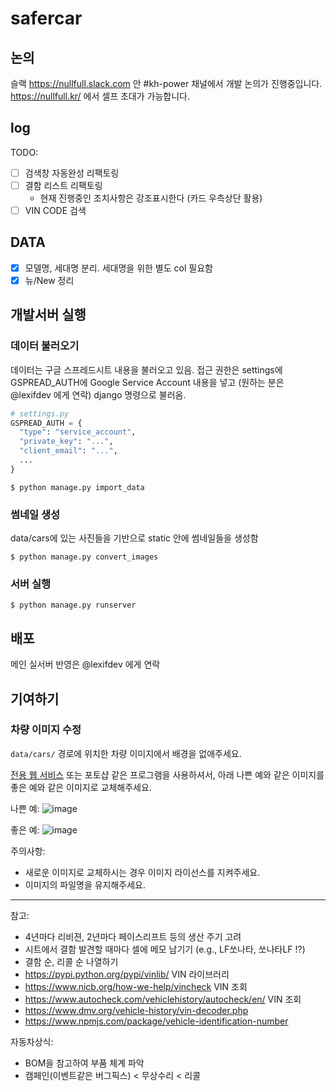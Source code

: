 # safercar

## 논의

슬랙 https://nullfull.slack.com 안 #kh-power 채널에서 개발 논의가 진행중입니다.
https://nullfull.kr/ 에서 셀프 초대가 가능합니다.

## log

TODO:

- [ ] 검색창 자동완성 리팩토링
- [ ] 결함 리스트 리팩토링
  - 현재 진행중인 조치사항은 강조표시한다 (카드 우측상단 활용)
- [ ] VIN CODE 검색

## DATA

- [x] 모델명, 세대명 분리. 세대명을 위한 별도 col 필요함
- [x] 뉴/New 정리

## 개발서버 실행

### 데이터 불러오기

데이터는 구글 스프레드시트 내용을 불러오고 있음.
접근 권한은 settings에 GSPREAD_AUTH에 Google Service Account 내용을 넣고 (원하는 분은 @lexifdev 에게 연락) django 명령으로 불러옴.

```python
# settings.py
GSPREAD_AUTH = {
  "type": "service_account",
  "private_key": "...",
  "client_email": "...",
  ...
}
```

```
$ python manage.py import_data
```

### 썸네일 생성

data/cars에 있는 사진들을 기반으로 static 안에 썸네일들을 생성함

```
$ python manage.py convert_images
```

### 서버 실행

```
$ python manage.py runserver
```

## 배포

메인 실서버 반영은 @lexifdev 에게 연락

## 기여하기

### 차량 이미지 수정

`data/cars/` 경로에 위치한 차량 이미지에서 배경을 없애주세요.

[전용 웹 서비스](https://www.remove.bg) 또는 포토샵 같은 프로그램을 사용하셔서, 아래 나쁜 예와 같은 이미지를 좋은 예와 같은 이미지로 교체해주세요.

나쁜 예:
![image](https://storage.googleapis.com/newstapa-apps.appspot.com/desucar/static/cars/a403-600x.png)

좋은 예:
![image](https://storage.googleapis.com/newstapa-apps.appspot.com/desucar/static/cars/hk01-600x.png)

주의사항:

- 새로운 이미지로 교체하시는 경우 이미지 라이선스를 지켜주세요.
- 이미지의 파일명을 유지해주세요.

---

참고:

- 4년마다 리비젼, 2년마다 페이스리프트 등의 생산 주기 고려
- 시트에서 결함 발견할 때마다 셀에 메모 남기기 (e.g., LF쏘나타, 쏘나타LF !?)
- 결함 순, 리콜 순 나열하기
- https://pypi.python.org/pypi/vinlib/ VIN 라이브러리
- https://www.nicb.org/how-we-help/vincheck VIN 조회
- https://www.autocheck.com/vehiclehistory/autocheck/en/ VIN 조회
- https://www.dmv.org/vehicle-history/vin-decoder.php
- https://www.npmjs.com/package/vehicle-identification-number

자동차상식:

- BOM을 참고하여 부품 체계 파악
- 캠페인(이벤트같은 버그픽스) < 무상수리 < 리콜
